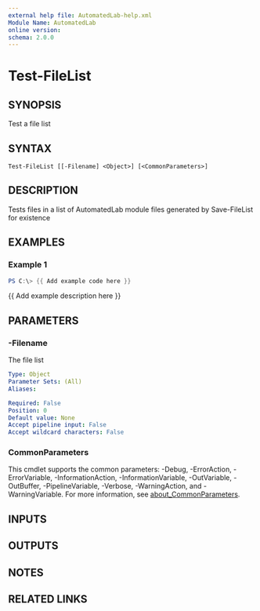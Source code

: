 ```yaml
---
external help file: AutomatedLab-help.xml
Module Name: AutomatedLab
online version:
schema: 2.0.0
---
```


# Test-FileList

## SYNOPSIS
Test a file list

## SYNTAX

```
Test-FileList [[-Filename] <Object>] [<CommonParameters>]
```

## DESCRIPTION
Tests files in a list of AutomatedLab module files generated by Save-FileList for existence

## EXAMPLES

### Example 1
```powershell
PS C:\> {{ Add example code here }}
```

{{ Add example description here }}

## PARAMETERS

### -Filename
The file list

```yaml
Type: Object
Parameter Sets: (All)
Aliases:

Required: False
Position: 0
Default value: None
Accept pipeline input: False
Accept wildcard characters: False
```

### CommonParameters
This cmdlet supports the common parameters: -Debug, -ErrorAction, -ErrorVariable, -InformationAction, -InformationVariable, -OutVariable, -OutBuffer, -PipelineVariable, -Verbose, -WarningAction, and -WarningVariable. For more information, see [about_CommonParameters](http://go.microsoft.com/fwlink/?LinkID=113216).

## INPUTS

## OUTPUTS

## NOTES

## RELATED LINKS
